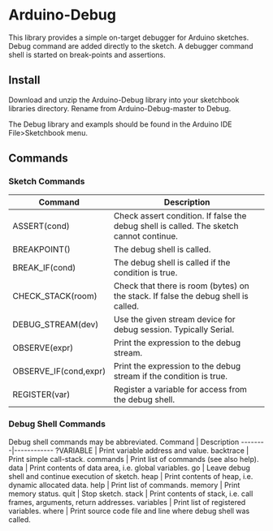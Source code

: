 # Arduino-Debug

This library provides a simple on-target debugger for Arduino sketches.
Debug command are added directly to the sketch. A debugger command
shell is started on break-points and assertions.

## Install

Download and unzip the Arduino-Debug library into your sketchbook
libraries directory. Rename from Arduino-Debug-master to Debug.

The Debug library and exampls should be found in the Arduino IDE
File>Sketchbook menu.

## Commands

### Sketch Commands
Command | Description
--------|------------
ASSERT(cond) | Check assert condition. If false the debug shell is called. The sketch cannot continue.
BREAKPOINT() | The debug shell is called.
BREAK_IF(cond) | The debug shell is called if the condition is true.
CHECK_STACK(room) | Check that there is room (bytes) on the stack. If false the debug shell is called.
DEBUG_STREAM(dev) | Use the given stream device for debug session. Typically Serial.
OBSERVE(expr) | Print the expression to the debug stream.
OBSERVE_IF(cond,expr) | Print the expression to the debug stream if the condition is true.
REGISTER(var) | Register a variable for access from the debug shell.

### Debug Shell Commands
Debug shell commands may be abbreviated.
Command | Description
--------|------------
?VARIABLE | Print variable address and value.
backtrace | Print simple call-stack.
commands | Print list of commands (see also help).
data | Print contents of data area, i.e. global variables.
go | Leave debug shell and continue execution of sketch.
heap | Print contents of heap, i.e. dynamic allocated data.
help | Print list of commands.
memory | Print memory status.
quit | Stop sketch.
stack | Print contents of stack, i.e. call frames, arguments, return addresses.
variables | Print list of registered variables.
where | Print source code file and line where debug shell was called.



